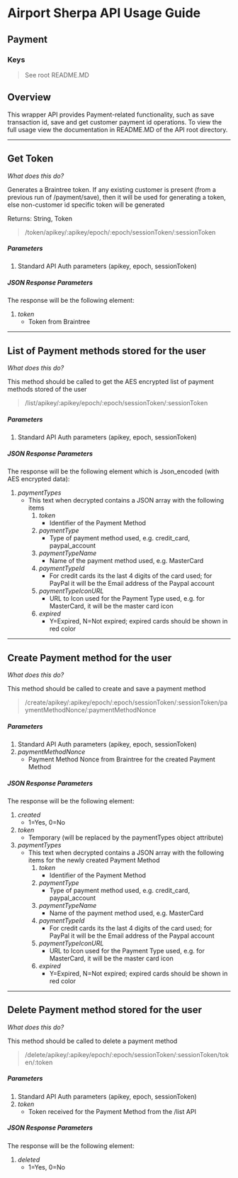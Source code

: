 # Airport Sherpa API Usage Guide

## Payment

### Keys

> See root README.MD


## Overview

This wrapper API provides Payment-related functionality, such as save transaction id, save and get customer payment id operations. To view the full usage view the documentation in README.MD of the API root directory.


----------

## Get Token

*What does this do?*

Generates a Braintree token. If any existing customer is present (from a previous run of /payment/save), then it will be used for generating a token, else non-customer id specific token will be generated

Returns: String, Token

> /token/apikey/:apikey/epoch/:epoch/sessionToken/:sessionToken

##### Parameters

1. Standard API Auth parameters (apikey, epoch, sessionToken)

##### JSON Response Parameters

The response will be the following element:

1. *token*
	* Token from Braintree

----------

## List of Payment methods stored for the user

*What does this do?*

This method should be called to get the AES encrypted list of payment methods stored of the user

> /list/apikey/:apikey/epoch/:epoch/sessionToken/:sessionToken

##### Parameters

1. Standard API Auth parameters (apikey, epoch, sessionToken)

	
##### JSON Response Parameters

The response will be the following element which is Json_encoded (with AES encrypted data):

1. *paymentTypes*
	* This text when decrypted contains a JSON array with the following items
		1. *token*
			* Identifier of the Payment Method
		2. *paymentType*
			* Type of payment method used, e.g. credit_card, paypal_account
		3. *paymentTypeName*
			* Name of the payment method used, e.g. MasterCard
		4. *paymentTypeId*
			* For credit cards its the last 4 digits of the card used; for PayPal it will be the Email address of the Paypal account
		5. *paymentTypeIconURL*
			* URL to Icon used for the Payment Type used, e.g. for MasterCard, it will be the master card icon
		6. *expired*
			* Y=Expired, N=Not expired; expired cards should be shown in red color
			

----------

## Create Payment method for the user

*What does this do?*

This method should be called to create and save a payment method

> /create/apikey/:apikey/epoch/:epoch/sessionToken/:sessionToken/paymentMethodNonce/:paymentMethodNonce

##### Parameters

1. Standard API Auth parameters (apikey, epoch, sessionToken)
2. *paymentMethodNonce*
	* Payment Method Nonce from Braintree for the created Payment Method
	
##### JSON Response Parameters

The response will be the following element:

1. *created*
	* 1=Yes, 0=No
2. *token*
	* Temporary (will be replaced by the paymentTypes object attribute)
3. *paymentTypes*
	* This text when decrypted contains a JSON array with the following items for the newly created Payment Method
		1. *token*
			* Identifier of the Payment Method
		2. *paymentType*
			* Type of payment method used, e.g. credit_card, paypal_account
		3. *paymentTypeName*
			* Name of the payment method used, e.g. MasterCard
		4. *paymentTypeId*
			* For credit cards its the last 4 digits of the card used; for PayPal it will be the Email address of the Paypal account
		5. *paymentTypeIconURL*
			* URL to Icon used for the Payment Type used, e.g. for MasterCard, it will be the master card icon
		6. *expired*
			* Y=Expired, N=Not expired; expired cards should be shown in red color

----------

## Delete Payment method stored for the user

*What does this do?*

This method should be called to delete a payment method

> /delete/apikey/:apikey/epoch/:epoch/sessionToken/:sessionToken/token/:token

##### Parameters

1. Standard API Auth parameters (apikey, epoch, sessionToken)
2. *token*
	* Token received for the Payment Method from the /list API
	
##### JSON Response Parameters

The response will be the following element:

1. *deleted*
	* 1=Yes, 0=No
